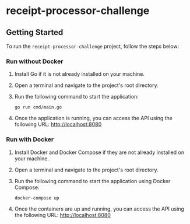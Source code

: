 # receipt-processor-challenge

## Getting Started

To run the `receipt-processor-challenge` project, follow the steps below:

### Run without Docker

1. Install Go if it is not already installed on your machine.

2. Open a terminal and navigate to the project's root directory.

3. Run the following command to start the application:
    ```
    go run cmd/main.go
    ```

4. Once the application is running, you can access the API using the following URL: [http://localhost:8080](http://localhost:8080)

### Run with Docker

1. Install Docker and Docker Compose if they are not already installed on your machine.

2. Open a terminal and navigate to the project's root directory.

3. Run the following command to start the application using Docker Compose:
    ```
    docker-compose up
    ```

4. Once the containers are up and running, you can access the API using the following URL: [http://localhost:8080](http://localhost:8080)



